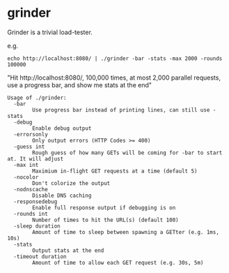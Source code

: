 # grinder

Grinder is a trivial load-tester.

e.g.

`echo http://localhost:8080/ | ./grinder -bar -stats -max 2000 -rounds 100000`

"Hit http://localhost:8080/, 100,000 times, at most 2,000 parallel requests, use a progress bar, and show me stats at the end"

```
Usage of ./grinder:
  -bar
    	Use progress bar instead of printing lines, can still use -stats
  -debug
    	Enable debug output
  -errorsonly
    	Only output errors (HTTP Codes >= 400)
  -guess int
    	Rough guess of how many GETs will be coming for -bar to start at. It will adjust
  -max int
    	Maximium in-flight GET requests at a time (default 5)
  -nocolor
    	Don't colorize the output
  -nodnscache
    	Disable DNS caching
  -responsedebug
    	Enable full response output if debugging is on
  -rounds int
    	Number of times to hit the URL(s) (default 100)
  -sleep duration
    	Amount of time to sleep between spawning a GETter (e.g. 1ms, 10s)
  -stats
    	Output stats at the end
  -timeout duration
    	Amount of time to allow each GET request (e.g. 30s, 5m)
```